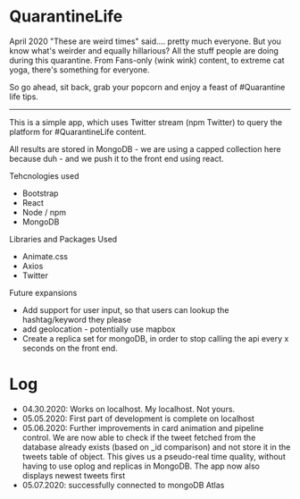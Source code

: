# QuarantineLife

April 2020
"These are weird times" said.... pretty much everyone. 
But you know what's weirder and equally hillarious? 
All the stuff people are doing during this quarantine. 
From Fans-only (wink wink) content, to extreme cat yoga,
there's something for everyone. 

So go ahead, sit back, grab your popcorn and enjoy a feast
of #Quarantine life tips. 

----
This is a simple app, which uses Twitter stream (npm Twitter) to query the platform
for #QuarantineLife content. 

All results are stored in MongoDB - we are using a capped collection here because duh - 
and we push it to the front end using react. 

Tehcnologies used
- Bootstrap
- React
- Node / npm 
- MongoDB

Libraries and Packages Used
- Animate.css 
- Axios
- Twitter

Future expansions
- Add support for user input, so that users can lookup the hashtag/keyword they please
- add geolocation - potentially use mapbox
- Create a replica set for mongoDB, in order to stop calling the api every x seconds on the front end.

# Log

- 04.30.2020: Works on localhost. My localhost. Not yours. 
- 05.05.2020: First part of development is complete on localhost
- 05.06.2020: Further improvements in card animation and pipeline control. We are now able to check if the tweet fetched from the database already exists (based on _id comparison) and not store it in the tweets table of object. This gives us a pseudo-real time quality, without having to use oplog and replicas in MongoDB. The app now also displays newest tweets first
- 05.07.2020: successfully connected to mongoDB Atlas